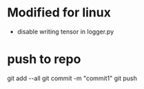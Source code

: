 # Modified for linux
- disable writing tensor in logger.py

# push to repo
git add --all
git commit -m "commit1"
git push
